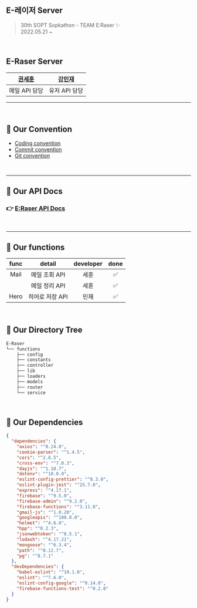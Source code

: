 <!-- @format -->

## E-레이저 Server

> 30th SOPT Sopkathon - TEAM E:Raser ✨ <br>
> 2022.05.21 ~

<br>

## E-Raser Server

| [권세훈](https://github.com/devkwonsehoon) | [강민재](https://github.com/m1njae) |
| :----------------------------------------: | :---------------------------------: |
|               메일 API 담당                |            유저 API 담당            |

<Hr>
<br>

## 🦖 Our Convention

- [Coding convention](https://www.notion.so/Coding-Convention-a20e3ffbc92e4952aa046adf9704d4d3)
- [Commit convention](https://www.notion.so/Commit-Convention-94a9c483d24548829ac2e64784944aea)
- [Git convention](https://www.notion.so/Git-Convention-bdf94413c66a4c9087d07e0e35b89e34)

<br>
<Hr>

## 🦖 Our API Docs

### 👉 [E:Raser API Docs](https://www.notion.so/API-4c1031f189e54176bb6a85b33d55c8c0)

<br>
<Hr>

## 🦖 Our functions

| func |     detail      | developer | done |
| :--: | :-------------: | :-------: | :--: |
| Mail |  메일 조회 API  |   세훈    |  ✅  |
|      |  메일 정리 API  |   세훈    |  ✅  |
| Hero | 히어로 저장 API |   민재    |  ✅  |

<br>

## 🦖 Our Directory Tree

```bash
E-Raser
└── functions
    ├── config
    ├── constants
    ├── controller
    ├── lib
    ├── loaders
    ├── models
    ├── router
    └── service
```

<br>

## 🦖 Our Dependencies

```json
{
  "dependencies": {
    "axios": "^0.24.0",
    "cookie-parser": "^1.4.5",
    "cors": "^2.8.5",
    "cross-env": "^7.0.3",
    "dayjs": "^1.10.7",
    "dotenv": "^10.0.0",
    "eslint-config-prettier": "^8.3.0",
    "eslint-plugin-jest": "^25.7.0",
    "express": "^4.17.1",
    "firebase": "^9.5.0",
    "firebase-admin": "^9.2.0",
    "firebase-functions": "^3.11.0",
    "gmail-js": "^1.0.20",
    "googleapis": "^100.0.0",
    "helmet": "^4.6.0",
    "hpp": "^0.2.3",
    "jsonwebtoken": "^8.5.1",
    "lodash": "^4.17.21",
    "mongoose": "^6.3.4",
    "path": "^0.12.7",
    "pg": "^8.7.1"
  },
  "devDependencies": {
    "babel-eslint": "^10.1.0",
    "eslint": "^7.6.0",
    "eslint-config-google": "^0.14.0",
    "firebase-functions-test": "^0.2.0"
  }
}
```
